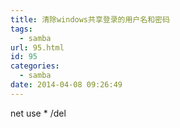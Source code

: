 ```yaml
---
title: 清除windows共享登录的用户名和密码
tags:
  - samba
url: 95.html
id: 95
categories:
  - samba
date: 2014-04-08 09:26:49
---
```


net use * /del
